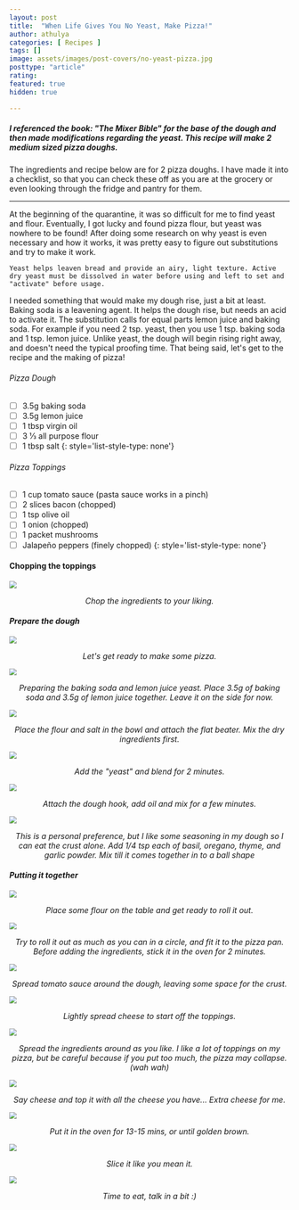 ```yaml
---
layout: post
title:  "When Life Gives You No Yeast, Make Pizza!"
author: athulya
categories: [ Recipes ]
tags: []
image: assets/images/post-covers/no-yeast-pizza.jpg
posttype: "article"
rating:
featured: true
hidden: true

---
```


##### I referenced the book: "The Mixer Bible" for the base of the dough and then made modifications regarding the yeast. This recipe will make 2 medium sized pizza doughs.

The ingredients and recipe below are for 2 pizza doughs. I have made it into a checklist, so that you can check these off as you are at the grocery or even looking through the fridge and pantry for them. 

------

At the beginning of the quarantine, it was so difficult for me to find yeast and flour. Eventually, I got lucky and found pizza flour, but yeast was nowhere to be found! After doing some research on why yeast is even necessary and how it works, it was pretty easy to figure out substitutions and try to make it work.

`Yeast helps leaven bread and provide an airy, light texture. Active dry yeast must be dissolved in water before using and left to set and "activate" before usage.`

I needed something that would make my dough rise, just a bit at least. Baking soda is a leavening agent. It helps the dough rise, but needs an acid to activate it. The substitution calls for equal parts lemon juice and baking soda. For example if you need 2 tsp. yeast, then you use 1 tsp. baking soda and 1 tsp. lemon juice. Unlike yeast, the dough will begin rising right away, and doesn't need the typical proofing time. That being said, let's get to the recipe and the making of pizza!

###### Pizza Dough

- [ ] 3.5g baking soda
- [ ] 3.5g lemon juice
- [ ] 1 tbsp virgin oil
- [ ] 3 1⁄3 all purpose flour
- [ ] 1 tbsp salt
  {: style='list-style-type: none'}

###### Pizza Toppings

- [ ] 1 cup tomato sauce (pasta sauce works in a pinch)
- [ ] 2 slices bacon (chopped)
- [ ] 1 tsp olive oil
- [ ] 1 onion (chopped)
- [ ] 1 packet mushrooms
- [ ] Jalapeño peppers (finely chopped)
  {: style='list-style-type: none'}

<script>$(document).ready(function(){$('.task-list-item-checkbox').prop("disabled", false);});</script>

#### **Chopping the toppings**

<img src="/assets/images/no-yeast-pizza/ingredients.jpg" style="zoom:80%;" /> <em><center>Chop the ingredients to your liking.</center>

#### **Prepare the dough**

<img src="/assets/images/no-yeast-pizza/cover-photo.jpg" style="zoom:80%;" /> <em><center>Let's get ready to make some pizza.</center>

<img src="/assets/images/no-yeast-pizza/baking-soda-1.jpg" style="zoom:80%;" /> <em><center>Preparing the baking soda and lemon juice yeast. Place 3.5g of baking soda and 3.5g of lemon juice together. Leave it on the side for now.</center>

<img src="/assets/images/no-yeast-pizza/flat-beater.jpg" style="zoom:80%;" /> <em><center>Place the flour and salt in the bowl and attach the flat beater. Mix the dry ingredients first.</center>

<img src="/assets/images/no-yeast-pizza/flour-mix.jpg" style="zoom:80%;" /> <em><center>Add the "yeast" and blend for 2 minutes.</center>

<img src="/assets/images/no-yeast-pizza/dough-hook.jpg" style="zoom:80%;" /> <em><center>Attach the dough hook, add oil and mix for a few minutes.</center>

<img src="/assets/images/no-yeast-pizza/italian-seasoning.jpg" style="zoom:80%;" /> <em><center>This is a personal preference, but I like some seasoning in my dough so I can eat the crust alone. Add 1/4 tsp each of basil, oregano, thyme, and garlic powder. Mix till it comes together in to a ball shape</center>

#### **Putting it together**

<img src="/assets/images/no-yeast-pizza/roll-dough.jpg" style="zoom:80%;" /> <em><center> Place some flour on the table and get ready to roll it out.</center>

<img src="/assets/images/no-yeast-pizza/roll-dough-1.jpg" style="zoom:80%;" /> <em><center>Try to roll it out as much as you can in a circle, and fit it to the pizza pan. Before adding the ingredients, stick it in the oven for 2 minutes.</center>

<img src="/assets/images/no-yeast-pizza/sauce.jpg" style="zoom:80%;" /> <em><center>Spread tomato sauce around the dough, leaving some space for the crust.</center>

<img src="/assets/images/no-yeast-pizza/cheese.jpg" style="zoom:80%;" /> <em><center>Lightly spread cheese to start off the toppings.</center>

<img src="/assets/images/no-yeast-pizza/jalapeno.jpg" style="zoom:80%;" /> <em><center>Spread the ingredients around as you like. I like a lot of toppings on my pizza, but be careful because if you put too much, the pizza may collapse. (wah wah)</center>

<img src="/assets/images/no-yeast-pizza/cheese-top-1.jpg" style="zoom:80%;" /> <em><center>Say cheese and top it with all the cheese you have... Extra cheese for me.</center>

<img src="/assets/images/no-yeast-pizza/baked.jpg" style="zoom:80%;" /> <em><center>Put it in the oven for 13-15 mins, or until golden brown.</center>

<img src="/assets/images/no-yeast-pizza/sliced.jpg" style="zoom:80%;" /> <em><center>Slice it like you mean it.</center>

<img src="/assets/images/no-yeast-pizza/slice-4.jpg" style="zoom:80%;" /> <em><center>Time to eat, talk in a bit :)</center>

